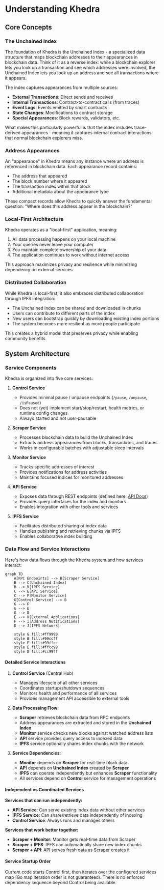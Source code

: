 # Understanding Khedra

## Core Concepts

### The Unchained Index

The foundation of Khedra is the Unchained Index - a specialized data structure that maps blockchain addresses to their appearances in blockchain data. Think of it as a reverse index: while a blockchain explorer lets you look up a transaction and see which addresses were involved, the Unchained Index lets you look up an address and see all transactions where it appears.

The index captures appearances from multiple sources:

- **External Transactions**: Direct sends and receives
- **Internal Transactions**: Contract-to-contract calls (from traces)
- **Event Logs**: Events emitted by smart contracts
- **State Changes**: Modifications to contract storage
- **Special Appearances**: Block rewards, validators, etc.

What makes this particularly powerful is that the index includes trace-derived appearances - meaning it captures internal contract interactions that normal blockchain explorers miss.

### Address Appearances

An "appearance" in Khedra means any instance where an address is referenced in blockchain data. Each appearance record contains:

- The address that appeared
- The block number where it appeared
- The transaction index within that block
- Additional metadata about the appearance type

These compact records allow Khedra to quickly answer the fundamental question: "Where does this address appear in the blockchain?"

### Local-First Architecture

Khedra operates as a "local-first" application, meaning:

1. All data processing happens on your local machine
2. Your queries never leave your computer 
3. You maintain complete ownership of your data
4. The application continues to work without internet access

This approach maximizes privacy and resilience while minimizing dependency on external services.

### Distributed Collaboration

While Khedra is local-first, it also embraces distributed collaboration through IPFS integration:

- The Unchained Index can be shared and downloaded in chunks
- Users can contribute to different parts of the index
- New users can bootstrap quickly by downloading existing index portions
- The system becomes more resilient as more people participate

This creates a hybrid model that preserves privacy while enabling community benefits.

## System Architecture

### Service Components

Khedra is organized into five core services:

1. **Control Service**
   - Provides minimal pause / unpause endpoints (`/pause`, `/unpause`, `/isPaused`)
   - Does not (yet) implement start/stop/restart, health metrics, or runtime config changes
   - Always started and not user‑pausable

2. **Scraper Service**
   - Processes blockchain data to build the Unchained Index
   - Extracts address appearances from blocks, transactions, and traces
   - Works in configurable batches with adjustable sleep intervals

3. **Monitor Service**
   - Tracks specific addresses of interest
   - Provides notifications for address activities
   - Maintains focused indices for monitored addresses

4. **API Service**
   - Exposes data through REST endpoints (defined here: [API Docs](https://trueblocks.io/api/))
   - Provides query interfaces for the index and monitors
   - Enables integration with other tools and services

5. **IPFS Service**
   - Facilitates distributed sharing of index data
   - Handles publishing and retrieving chunks via IPFS
   - Enables collaborative index building

### Data Flow and Service Interactions

Here's how data flows through the Khedra system and how services interact:

```mermaid
graph TD
    A[RPC Endpoints] --> B[Scraper Service]
    B --> C[Unchained Index]
    B --> D[IPFS Service]
    C --> E[API Service]
    C --> F[Monitor Service]
    G[Control Service] --> B
    G --> F
    G --> E
    G --> D
    E --> H[External Applications]
    F --> I[Address Notifications]
    D --> J[IPFS Network]

    style G fill:#ff9999
    style B fill:#99ccff
    style F fill:#99ffcc
    style E fill:#ffcc99
    style D fill:#cc99ff
```

#### Detailed Service Interactions

1. **Control Service** (Central Hub)
   - Manages lifecycle of all other services
   - Coordinates startup/shutdown sequences
   - Monitors health and performance of all services
   - Provides management API accessible to external tools

2. **Data Processing Flow**:
   - **Scraper** retrieves blockchain data from RPC endpoints
   - Address appearances are extracted and stored in the **Unchained Index**
   - **Monitor** service checks new blocks against watched address lists
   - **API** service provides query access to indexed data
   - **IPFS** service optionally shares index chunks with the network

3. **Service Dependencies**:
   - **Monitor** depends on **Scraper** for real-time block data
   - **API** depends on **Unchained Index** created by **Scraper**
   - **IPFS** can operate independently but enhances **Scraper** functionality
   - All services depend on **Control** service for management operations

#### Independent vs Coordinated Services

**Services that can run independently:**
- **API Service**: Can serve existing index data without other services
- **IPFS Service**: Can share/retrieve data independently of indexing
- **Control Service**: Always runs and manages others

**Services that work better together:**
- **Scraper + Monitor**: Monitor gets real-time data from Scraper
- **Scraper + IPFS**: IPFS can automatically share new index chunks
- **Scraper + API**: API serves fresh data as Scraper creates it

#### Service Startup Order

Current code starts Control first, then iterates over the configured services map (Go map iteration order is not guaranteed). There is no enforced dependency sequence beyond Control being available.
